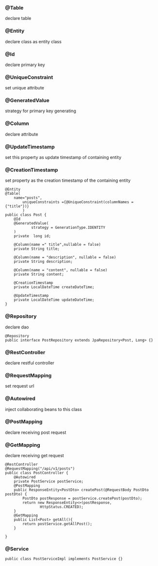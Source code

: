 ### @Table
declare table
### @Entity
declare class as entity class
### @Id
declare primary key
### @UniqueConstraint
set unique attribute
### @GeneratedValue
strategy for primary key generating
### @Column
declare attribute
### @UpdateTimestamp
set this property as update timestamp of containing entity
### @CreationTimestamp
set property as the creation timestamp of the containing entity
```angular2html
@Entity
@Table(
    name="posts",
        uniqueConstraints ={@UniqueConstraint(columnNames = {"title"})}
        )
public class Post {
    @Id
    @GeneratedValue(
            strategy = GenerationType.IDENTITY
    )
    private  long id;

    @Column(name =" title",nullable = false)
    private String title;

    @Column(name = "description", nullable = false)
    private String description;

    @Column(name = "content", nullable = false)
    private String content;

    @CreationTimestamp
    private LocalDateTime createDateTime;

    @UpdateTimestamp
    private LocalDateTime updateDateTime;
}
```
### @Repository
declare dao
```angular2html
@Repository
public interface PostRepository extends JpaRepository<Post, Long> {}
```
### @RestController
declare restful controller
### @RequestMapping
set request url
### @Autowired
inject collaborating beans to this class
### @PostMapping
declare receiving post request
### @GetMapping
declare receiving get request
```angular2html
@RestController
@RequestMapping("/api/v1/posts")
public class PostController {
    @Autowired
    private PostService postService;
    @PostMapping
    public ResponseEntity<PostDto> createPost(@RequestBody PostDto postDto) {
        PostDto postResponse = postService.createPost(postDto);
        return new ResponseEntity<>(postResponse,
                HttpStatus.CREATED);
    }
    @GetMapping
    public List<Post> getAll(){
        return postService.getAllPost();
    }

}
```
### @Service
```angular2html
public class PostServiceImpl implements PostService {}
```